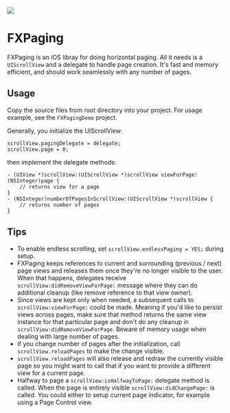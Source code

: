 <img src="http://dl.dropbox.com/u/5671499/github/fxpager.png" />

# FXPaging

FXPaging is an iOS libray for doing horizontal paging. All it needs is a `UIScrollView` and a delegate to handle page creation. It's fast and memory efficient, and should work seamlessly with any number of pages.

## Usage

Copy the source files from root directory into your project. For usage example, see the `FXPagingDemo` project.

Generally, you initialize the UIScrollView:

```objc
scrollView.pagingDelegate = delegate;
scrollView.page = 0;
``` 

then implement the delegate methods:

```objc
- (UIView *)scrollView:(UIScrollView *)scrollView viewForPage:(NSInteger)page {
	// returns view for a page 
}
- (NSInteger)numberOfPagesInScrollView:(UIScrollView *)scrollView {
    // returns number of pages
}
```

## Tips

* To enable endless scrolling, set `scrollView.endlessPaging = YES;` during setup.
* FXPaging keeps references to current and surrounding (previous / next) page views and releases them once they're no longer visible to the user. When that happens, delegates receive `scrollView:didRemoveViewForPage:` message where they can do additional cleanup (like remove reference to that view owner).
* Since views are kept only when needed, a subsequent calls to `scrollView:viewForPage:` could be made. Meaning if you'd like to persist views across pages, make sure that method returns the same view instance for that particular page and don't do any cleanup in `scrollView:didRemoveViewForPage`. Beware of memory usage when dealing with large number of pages. 
* If you change number of pages after the initialization, call `scrollView.reloadPages` to make the change visible. 
* `scrollView.reloadPages` will also release and redraw the currently visible page so you might want to call that if you want to provide a different view for a current page.
* Halfway to page a `scrollView:isHalfwayToPage:` delegate method is called. When the page is entirely visible `scrollView:didChangePage:` is called. You could either to setup current page indicator, for example using a Page Control view.